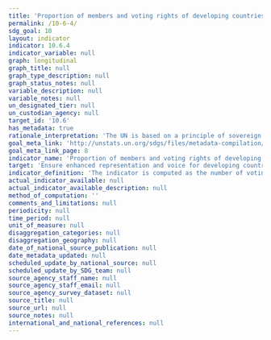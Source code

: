 ```yaml
---
title: 'Proportion of members and voting rights of developing countries in international organizations'
permalink: /10-6-4/
sdg_goal: 10
layout: indicator
indicator: 10.6.4
indicator_variable: null
graph: longitudinal
graph_title: null
graph_type_description: null
graph_status_notes: null
variable_description: null
variable_notes: null
un_designated_tier: null
un_custodian_agency: null
target_id: '10.6'
has_metadata: true
rationale_interpretation: 'The UN is based on a principle of sovereign equality of all its Member States (Article 2, UN Charter). Voting rights in international organizations, particularly those under the auspices of the UN system, should respect this principle. This indicator aims to measure the degree to which States enjoy equal representation in international organizations.'
goal_meta_link: 'http://unstats.un.org/sdgs/files/metadata-compilation/Metadata-Goal-10.pdf'
goal_meta_link_page: 8
indicator_name: 'Proportion of members and voting rights of developing countries in international organizations'
target: 'Ensure enhanced representation and voice for developing countries in decision-making in global international economic and financial institutions in order to deliver more effective, credible, accountable and legitimate institutions.'
indicator_definition: 'The indicator is computed as the number of voting rights allocated to developing countries, divided by the total number of voting rights in international organizations, multiplied by 100.'
actual_indicator_available: null
actual_indicator_available_description: null
method_of_computation: ''
comments_and_limitations: null
periodicity: null
time_period: null
unit_of_measure: null
disaggregation_categories: null
disaggregation_geography: null
date_of_national_source_publication: null
date_metadata_updated: null
scheduled_update_by_national_source: null
scheduled_update_by_SDG_team: null
source_agency_staff_name: null
source_agency_staff_email: null
source_agency_survey_dataset: null
source_title: null
source_url: null
source_notes: null
international_and_national_references: null
---
```

